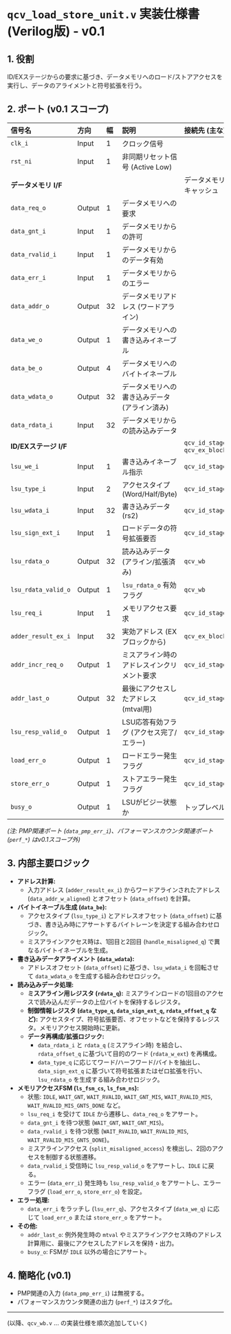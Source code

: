 # `qcv_load_store_unit.v` 実装仕様書 (Verilog版) - v0.1

## 1. 役割

ID/EXステージからの要求に基づき、データメモリへのロード/ストアアクセスを実行し、データのアライメントと符号拡張を行う。

## 2. ポート (v0.1 スコープ)

| 信号名                 | 方向   | 幅     | 説明                                             | 接続先 (主な)    |
| :--------------------- | :----- | :----- | :----------------------------------------------- | :--------------- |
| `clk_i`                | Input  | 1      | クロック信号                                     |                  |
| `rst_ni`               | Input  | 1      | 非同期リセット信号 (Active Low)                  |                  |
| **データメモリ I/F**   |        |        |                                                  | データメモリ/キャッシュ |
| `data_req_o`           | Output | 1      | データメモリへの要求                             |                  |
| `data_gnt_i`           | Input  | 1      | データメモリからの許可                           |                  |
| `data_rvalid_i`        | Input  | 1      | データメモリからのデータ有効                     |                  |
| `data_err_i`           | Input  | 1      | データメモリからのエラー                         |                  |
| `data_addr_o`          | Output | 32     | データメモリアドレス (ワードアライン)            |                  |
| `data_we_o`            | Output | 1      | データメモリへの書き込みイネーブル               |                  |
| `data_be_o`            | Output | 4      | データメモリへのバイトイネーブル                 |                  |
| `data_wdata_o`         | Output | 32     | データメモリへの書き込みデータ (アライン済み)    |                  |
| `data_rdata_i`         | Input  | 32     | データメモリからの読み込みデータ                 |                  |
| **ID/EXステージ I/F**  |        |        |                                                  | `qcv_id_stage`, `qcv_ex_block` |
| `lsu_we_i`             | Input  | 1      | 書き込みイネーブル指示                           | `qcv_id_stage`  |
| `lsu_type_i`           | Input  | 2      | アクセスタイプ (Word/Half/Byte)                  | `qcv_id_stage`  |
| `lsu_wdata_i`          | Input  | 32     | 書き込みデータ (rs2)                             | `qcv_id_stage`  |
| `lsu_sign_ext_i`       | Input  | 1      | ロードデータの符号拡張要否                       | `qcv_id_stage`  |
| `lsu_rdata_o`          | Output | 32     | 読み込みデータ (アライン/拡張済み)               | `qcv_wb`        |
| `lsu_rdata_valid_o`    | Output | 1      | `lsu_rdata_o` 有効フラグ                         | `qcv_wb`        |
| `lsu_req_i`            | Input  | 1      | メモリアクセス要求                               | `qcv_id_stage`  |
| `adder_result_ex_i`    | Input  | 32     | 実効アドレス (EXブロックから)                    | `qcv_ex_block`  |
| `addr_incr_req_o`      | Output | 1      | ミスアライン時のアドレスインクリメント要求       | `qcv_id_stage`  |
| `addr_last_o`          | Output | 32     | 最後にアクセスしたアドレス (mtval用)             | `qcv_id_stage`  |
| `lsu_resp_valid_o`     | Output | 1      | LSU応答有効フラグ (アクセス完了/エラー)          | `qcv_id_stage`  |
| `load_err_o`           | Output | 1      | ロードエラー発生フラグ                           | `qcv_id_stage`  |
| `store_err_o`          | Output | 1      | ストアエラー発生フラグ                           | `qcv_id_stage`  |
| `busy_o`               | Output | 1      | LSUがビジー状態か                                | トップレベル     |

*(注: PMP関連ポート (`data_pmp_err_i`)、パフォーマンスカウンタ関連ポート (`perf_*`) はv0.1スコープ外)*

## 3. 内部主要ロジック

*   **アドレス計算:**
    *   入力アドレス (`adder_result_ex_i`) からワードアラインされたアドレス (`data_addr_w_aligned`) とオフセット (`data_offset`) を計算。
*   **バイトイネーブル生成 (`data_be`):**
    *   アクセスタイプ (`lsu_type_i`) とアドレスオフセット (`data_offset`) に基づき、書き込み時にアサートするバイトレーンを決定する組み合わせロジック。
    *   ミスアラインアクセス時は、1回目と2回目 (`handle_misaligned_q`) で異なるバイトイネーブルを生成。
*   **書き込みデータアライメント (`data_wdata`):**
    *   アドレスオフセット (`data_offset`) に基づき、`lsu_wdata_i` を回転させて `data_wdata_o` を生成する組み合わせロジック。
*   **読み込みデータ処理:**
    *   **ミスアライン用レジスタ (`rdata_q`):** ミスアラインロードの1回目のアクセスで読み込んだデータの上位バイトを保持するレジスタ。
    *   **制御情報レジスタ (`data_type_q`, `data_sign_ext_q`, `rdata_offset_q` など):** アクセスタイプ、符号拡張要否、オフセットなどを保持するレジスタ。メモリアクセス開始時に更新。
    *   **データ再構成/拡張ロジック:**
        *   `data_rdata_i` と `rdata_q` (ミスアライン時) を結合し、`rdata_offset_q` に基づいて目的のワード (`rdata_w_ext`) を再構成。
        *   `data_type_q` に応じてワード/ハーフワード/バイトを抽出し、`data_sign_ext_q` に基づいて符号拡張またはゼロ拡張を行い、`lsu_rdata_o` を生成する組み合わせロジック。
*   **メモリアクセスFSM (`ls_fsm_cs`, `ls_fsm_ns`):**
    *   状態: `IDLE`, `WAIT_GNT`, `WAIT_RVALID`, `WAIT_GNT_MIS`, `WAIT_RVALID_MIS`, `WAIT_RVALID_MIS_GNTS_DONE` など。
    *   `lsu_req_i` を受けて `IDLE` から遷移し、`data_req_o` をアサート。
    *   `data_gnt_i` を待つ状態 (`WAIT_GNT`, `WAIT_GNT_MIS`)。
    *   `data_rvalid_i` を待つ状態 (`WAIT_RVALID`, `WAIT_RVALID_MIS`, `WAIT_RVALID_MIS_GNTS_DONE`)。
    *   ミスアラインアクセス (`split_misaligned_access`) を検出し、2回のアクセスを制御する状態遷移。
    *   `data_rvalid_i` 受信時に `lsu_resp_valid_o` をアサートし、`IDLE` に戻る。
    *   エラー (`data_err_i`) 発生時も `lsu_resp_valid_o` をアサートし、エラーフラグ (`load_err_o`, `store_err_o`) を設定。
*   **エラー処理:**
    *   `data_err_i` をラッチし (`lsu_err_q`)、アクセスタイプ (`data_we_q`) に応じて `load_err_o` または `store_err_o` をアサート。
*   **その他:**
    *   `addr_last_o`: 例外発生時の `mtval` やミスアラインアクセス時のアドレス計算用に、最後にアクセスしたアドレスを保持・出力。
    *   `busy_o`: FSMが `IDLE` 以外の場合にアサート。

## 4. 簡略化 (v0.1)

*   PMP関連の入力 (`data_pmp_err_i`) は無視する。
*   パフォーマンスカウンタ関連の出力 (`perf_*`) はスタブ化。

---
(以降、`qcv_wb.v` ... の実装仕様を順次追加していく)
